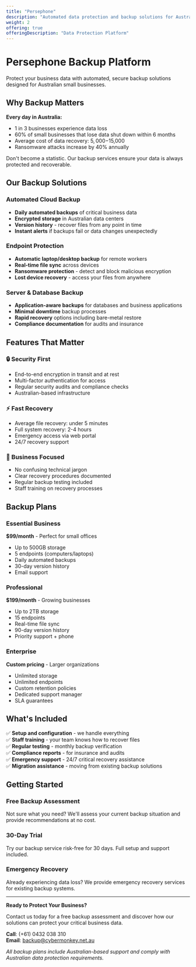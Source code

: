 ```yaml
---
title: "Persephone"
description: "Automated data protection and backup solutions for Australian businesses"
weight: 2
offering: true
offeringDescription: "Data Protection Platform"
---
```


# Persephone Backup Platform

Protect your business data with automated, secure backup solutions designed for Australian small businesses.

## **Why Backup Matters**

**Every day in Australia:**
- 1 in 3 businesses experience data loss
- 60% of small businesses that lose data shut down within 6 months
- Average cost of data recovery: $5,000-$15,000
- Ransomware attacks increase by 40% annually

Don't become a statistic. Our backup services ensure your data is always protected and recoverable.

## **Our Backup Solutions**

### **Automated Cloud Backup**
- **Daily automated backups** of critical business data
- **Encrypted storage** in Australian data centers
- **Version history** - recover files from any point in time
- **Instant alerts** if backups fail or data changes unexpectedly

### **Endpoint Protection**
- **Automatic laptop/desktop backup** for remote workers
- **Real-time file sync** across devices
- **Ransomware protection** - detect and block malicious encryption
- **Lost device recovery** - access your files from anywhere

### **Server & Database Backup**
- **Application-aware backups** for databases and business applications
- **Minimal downtime** backup processes
- **Rapid recovery** options including bare-metal restore
- **Compliance documentation** for audits and insurance

## **Features That Matter**

### **🔒 Security First**
- End-to-end encryption in transit and at rest
- Multi-factor authentication for access
- Regular security audits and compliance checks
- Australian-based infrastructure

### **⚡ Fast Recovery**
- Average file recovery: under 5 minutes
- Full system recovery: 2-4 hours
- Emergency access via web portal
- 24/7 recovery support

### **🎯 Business Focused**
- No confusing technical jargon
- Clear recovery procedures documented
- Regular backup testing included
- Staff training on recovery processes

## **Backup Plans**

### **Essential Business**
**$99/month** - Perfect for small offices
- Up to 500GB storage
- 5 endpoints (computers/laptops)
- Daily automated backups
- 30-day version history
- Email support

### **Professional**
**$199/month** - Growing businesses
- Up to 2TB storage
- 15 endpoints
- Real-time file sync
- 90-day version history
- Priority support + phone

### **Enterprise**
**Custom pricing** - Larger organizations
- Unlimited storage
- Unlimited endpoints
- Custom retention policies
- Dedicated support manager
- SLA guarantees

## **What's Included**

✅ **Setup and configuration** - we handle everything  
✅ **Staff training** - your team knows how to recover files  
✅ **Regular testing** - monthly backup verification  
✅ **Compliance reports** - for insurance and audits  
✅ **Emergency support** - 24/7 critical recovery assistance  
✅ **Migration assistance** - moving from existing backup solutions  

## **Getting Started**

### **Free Backup Assessment**
Not sure what you need? We'll assess your current backup situation and provide recommendations at no cost.

### **30-Day Trial**
Try our backup service risk-free for 30 days. Full setup and support included.

### **Emergency Recovery**
Already experiencing data loss? We provide emergency recovery services for existing backup systems.

---

**Ready to Protect Your Business?**

Contact us today for a free backup assessment and discover how our solutions can protect your critical business data.

**Call**: (+61) 0432 038 310  
**Email**: [backup@cybermonkey.net.au](mailto:backup@cybermonkey.net.au)

*All backup plans include Australian-based support and comply with Australian data protection requirements.*